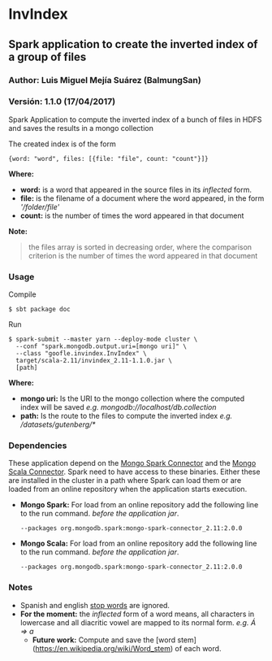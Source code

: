 # InvIndex
## Spark application to create the inverted index of a group of files
### Author: Luis Miguel Mejía Suárez (BalmungSan)
### Versión: 1.1.0 (17/04/2017)

Spark Application to compute the inverted index of a bunch of files in HDFS and saves the results in a mongo collection

The created index is of the form

    {word: "word", files: [{file: "file", count: "count"}]}

**Where:**

- **word:** is a word that appeared in the source files
in its _inflected_ form.
- **file:** is the filename of a document where the word appeared,
in the form _'/folder/file'_
- **count:** is the number of times the word appeared in that document

**Note:**
> the files array is sorted in decreasing order, where the comparison criterion is the number of times the word appeared in that document

### Usage
Compile

    $ sbt package doc

Run

    $ spark-submit --master yarn --deploy-mode cluster \
      --conf "spark.mongodb.output.uri=[mongo uri]" \
      --class "goofle.invindex.InvIndex" \
      target/scala-2.11/invindex_2.11-1.1.0.jar \
      [path]

**Where:**

- **mongo uri:** Is the URI to the mongo collection where the computed index will be saved _e.g. mongodb://localhost/db.collection_
- **path:** Is the route to the files to compute the inverted index _e.g. /datasets/gutenberg/*_

### Dependencies
These application depend on the [Mongo Spark Connector](https://github.com/mongodb/mongo-spark) and the [Mongo Scala Connector](https://docs.mongodb.com/spark-connector/master/scala-api/). Spark need to have access to these binaries.
Either these are installed in the cluster in a path where Spark can load them or are loaded from an online repository when the application starts execution.

- **Mongo Spark:** For load from an online repository add the following line to the run command. _before the application jar_.

	```--packages org.mongodb.spark:mongo-spark-connector_2.11:2.0.0```

- **Mongo Scala:** For load from an online repository add the following line to the run command. _before the application jar_.

	```--packages org.mongodb.spark:mongo-spark-connector_2.11:2.0.0```

### Notes
- Spanish and english [stop words](https://en.wikipedia.org/wiki/Stop_words) are ignored.
- **For the moment:** the _inflected_ form of a word means, all characters in lowercase and all diacritic vowel are mapped to its normal form. _e.g. Á => a_
	+ **Future work:** Compute and save the [word stem] (https://en.wikipedia.org/wiki/Word_stem) of each word.
